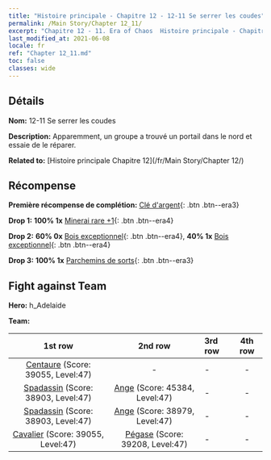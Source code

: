 ```yaml
---
title: "Histoire principale - Chapitre 12 - 12-11 Se serrer les coudes"
permalink: /Main Story/Chapter 12_11/
excerpt: "Chapitre 12 - 11. Era of Chaos  Histoire principale - Chapitre 12_11. 12-11 Se serrer les coudes"
last_modified_at: 2021-06-08
locale: fr
ref: "Chapter 12_11.md"
toc: false
classes: wide
---
```


## Détails

 **Nom:** 12-11 Se serrer les coudes

 **Description:** Apparemment, un groupe a trouvé un portail dans le nord et essaie de le réparer.

 **Related to:** [Histoire principale Chapitre 12](/fr/Main Story/Chapter 12/)

## Récompense

 **Première récompense de complétion:** [Clé d'argent](/ItemsFR/con_693/){: .btn .btn--era3}

 **Drop 1:** **100% 1x** [Minerai rare +1](/ItemsFR/mat_40/){: .btn .btn--era4}

 **Drop 2:** **60% 0x** [Bois exceptionnel](/ItemsFR/mat_34/){: .btn .btn--era4}, **40% 1x** [Bois exceptionnel](/ItemsFR/mat_34/){: .btn .btn--era4}

 **Drop 3:** **100% 1x** [Parchemins de sorts](/ItemsFR/con_694/){: .btn .btn--era3}


## Fight against Team
 **Hero:** h_Adelaide

 **Team:**


  | 1st row | 2nd row | 3rd row | 4th row |
  |:----:|:----:|:----|:----:|
  | [Centaure](/fr/units/Centaur/) (Score: 39055, Level:47)  | - | - | - |
  | [Spadassin](/fr/units/Swordsman/) (Score: 38903, Level:47)  | [Ange](/fr/units/Angel/) (Score: 45384, Level:47)  | - | - |
  | [Spadassin](/fr/units/Swordsman/) (Score: 38903, Level:47)  | [Ange](/fr/units/Angel/) (Score: 38979, Level:47)  | - | - |
  | [Cavalier](/fr/units/Cavalier/) (Score: 39055, Level:47)  | [Pégase](/fr/units/Pegasus/) (Score: 39208, Level:47)  | - | - |



